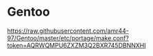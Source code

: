 # Gentoo

https://raw.githubusercontent.com/amr44-97/Gentoo/master/etc/portage/make.conf?token=AQRWQMPU6ZXZM3Q2BXR745DBNNXHI
